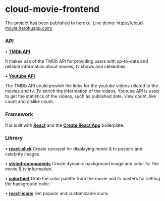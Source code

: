 # cloud-movie-frontend

The project has been published to heroku. Live demo: https://cloud-movie.herokuapp.com/

### API

• [**TMDb API**](https://developers.themoviedb.org/3/getting-started/introduction)

It makes use of the TMDb API for providing users with up-to-date and reliable information about movies, tv shows and celebrities. 

• [**Youtube API**](https://developers.google.com/youtube/v3/docs/)

The TMDb API could provide the links for the youtube videos related to the movies and tv. To enrich the information of the videos, 
Youtube API is used to get the statistics of the videos, such as published date, view count, like count and dislike count. 

### Framework

It is built with [**React**](https://reactjs.org/) and the [**Create React App**](https://reactjs.org/docs/create-a-new-react-app.html) boilerplate.

### Library

• [**react-slick**](https://www.npmjs.com/package/react-slick)
Create carousel for displaying movie & tv posters and celebrity images.

• [**styled-components**](https://www.npmjs.com/package/styled-components)
Create dynamic background image and color for the movie & tv information. 

• [**colorthief**](https://www.npmjs.com/package/colorthief)
Grab the color palette from the movie and tv posters for setting the background color.

• [**react-icons**](https://www.npmjs.com/package/react-icons)
Get popular and customizable icons



